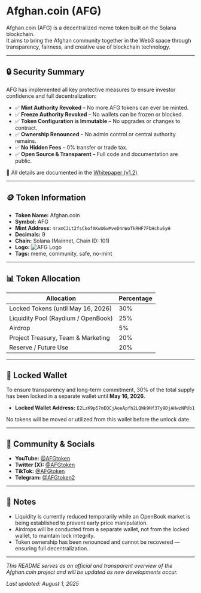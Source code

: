 # Afghan.coin (AFG)

Afghan.coin (AFG) is a decentralized meme token built on the Solana blockchain.  
It aims to bring the Afghan community together in the Web3 space through transparency, fairness, and creative use of blockchain technology.

---

## 🔒 Security Summary

AFG has implemented all key protective measures to ensure investor confidence and full decentralization:

- ✅ **Mint Authority Revoked** – No more AFG tokens can ever be minted.
- ✅ **Freeze Authority Revoked** – No wallets can be frozen or blocked.
- ✅ **Token Configuration is Immutable** – No upgrades or changes to contract.
- ✅ **Ownership Renounced** – No admin control or central authority remains.
- ✅ **No Hidden Fees** – 0% transfer or trade tax.
- ✅ **Open Source & Transparent** – Full code and documentation are public.

🔗 All details are documented in the [Whitepaper (v1.2)](https://github.com/Afghancoin1/Afghan.coin/blob/main/whitepaper.md#-token-security--transparency)

---

## 🪙 Token Information

- **Token Name:** Afghan.coin  
- **Symbol:** AFG  
- **Mint Address:** `4rxmCJLt2fsCkofAKwU6wMveD4nWoTkRHF7FbHchu6yH`  
- **Decimals:** 9  
- **Chain:** Solana (Mainnet, Chain ID: 101)  
- **Logo:** ![AFG Logo](https://raw.githubusercontent.com/Afghancoin1/Afghan.coin/main/logo.png)  
- **Tags:** meme, community, safe, no-mint  

---

## 📊 Token Allocation

| Allocation                            | Percentage |
|--------------------------------------|------------|
| Locked Tokens (until May 16, 2026)   | 30%        |
| Liquidity Pool (Raydium / OpenBook)  | 25%        |
| Airdrop                              | 5%         |
| Project Treasury, Team & Marketing   | 20%        |
| Reserve / Future Use                 | 20%        |

---

## 🔐 Locked Wallet

To ensure transparency and long-term commitment, 30% of the total supply has been locked in a separate wallet until **May 16, 2026**.

- **Locked Wallet Address:** `E2LzK9p57mEQCjAoeApfh2LQWk9Nf37y9DjAHwzNPUb1`

No tokens will be moved or utilized from this wallet before the unlock date.

---

## 📣 Community & Socials

- **YouTube:** [@AFGtoken](https://youtube.com/@AFGtoken)  
- **Twitter (X):** [@AFGtoken](https://x.com/AFGtoken)  
- **TikTok:** [@AFGtoken](https://tiktok.com/@AFGtoken)  
- **Telegram:** [@AFGtoken2](https://t.me/boost/AFGtoken2)

---

## 📝 Notes

- Liquidity is currently reduced temporarily while an OpenBook market is being established to prevent early price manipulation.  
- Airdrops will be conducted from a separate wallet, not from the locked wallet, to maintain lock integrity.  
- Token ownership has been renounced and cannot be recovered — ensuring full decentralization.

---

*This README serves as an official and transparent overview of the Afghan.coin project and will be updated as new developments occur.*

_Last updated: August 1, 2025_
